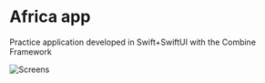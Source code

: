 #  Africa app

Practice application developed in Swift+SwiftUI with the Combine Framework

![Screens](https://i.imgur.com/RAFmzvn.png)

